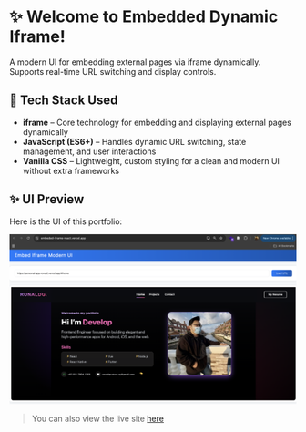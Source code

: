 # ✨ Welcome to Embedded Dynamic Iframe!

A modern UI for embedding external pages via iframe dynamically. Supports real-time URL switching and display controls.

## 🚀 Tech Stack Used

- **iframe** – Core technology for embedding and displaying external pages dynamically  
- **JavaScript (ES6+)** – Handles dynamic URL switching, state management, and user interactions  
- **Vanilla CSS** – Lightweight, custom styling for a clean and modern UI without extra frameworks  


## ✨ UI Preview

Here is the UI of this portfolio: 

![View](https://github.com/RonaldGustavo/embeded-iframe-react/blob/main/public/assets/ui.png)

> You can also view the live site [here](https://embeded-iframe-react.vercel.app/)
